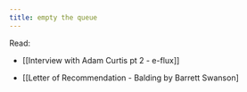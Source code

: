```yaml
---
title: empty the queue 
---
```


Read: 

* [[Interview with Adam Curtis pt 2 - e-flux]]

* [[Letter of Recommendation - Balding by Barrett Swanson]